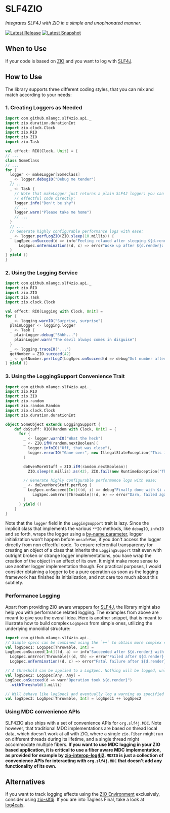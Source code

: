 # SLF4ZIO
*Integrates SLF4J with ZIO in a simple and unopinonated manner.*

[![Latest Release](https://img.shields.io/maven-central/v/com.github.mlangc/slf4zio_2.13?color=green&label=latest-release)](https://oss.sonatype.org/content/repositories/releases/com/github/mlangc/slf4zio_2.13)
[![Latest Snapshot](https://img.shields.io/nexus/s/com.github.mlangc/slf4zio_2.13?label=latest-snapshot&server=https%3A%2F%2Foss.sonatype.org)](https://oss.sonatype.org/content/repositories/snapshots/com/github/mlangc/slf4zio_2.13/)

## When to Use
If your code is based on [ZIO](https://zio.dev/) and you want to log with [SLF4J](https://www.slf4j.org/).

## How to Use
The library supports three different coding styles, that you can mix and match according to your needs:

### 1. Creating Loggers as Needed
```scala
import com.github.mlangc.slf4zio.api._
import zio.duration.durationInt
import zio.clock.Clock
import zio.RIO
import zio.ZIO
import zio.Task

val effect: RIO[Clock, Unit] = {
// ...
class SomeClass
// ...
for {
  logger <- makeLogger[SomeClass]
  _ <- logger.debugIO("Debug me tender")
  // ...
  _ <- Task {
    // Note that makeLogger just returns a plain SLF4J logger; you can therefore use it from
    // effectful code directly:
    logger.info("Don't be shy")
    // ...
    logger.warn("Please take me home")
    // ...
  }
  // ...
  // Generate highly configurable performance logs with ease:
  _ <- logger.perfLogZIO(ZIO.sleep(10.millis)) {
    LogSpec.onSucceed(d => info"Feeling relaxed after sleeping ${d.render}") ++
      LogSpec.onTermination((d, c) => error"Woke up after ${d.render}: ${c.prettyPrint}")
  }
} yield ()
}
```

### 2. Using the Logging Service
```scala
import com.github.mlangc.slf4zio.api._
import zio.RIO
import zio.ZIO
import zio.Task
import zio.clock.Clock

val effect: RIO[Logging with Clock, Unit] =
for {
  _ <- logging.warnIO("Surprise, surprise")
  plainLogger <- logging.logger
  _ <- Task {
    plainLogger.debug("Shhh...")
    plainLogger.warn("The devil always comes in disguise")
  }
  _ <- logging.traceIO("...")
  getNumber = ZIO.succeed(42)
  _ <- getNumber.perfLogZ(LogSpec.onSucceed(d => debug"Got number after ${d.render}"))
} yield ()
```

### 3. Using the LoggingSupport Convenience Trait
````scala
import com.github.mlangc.slf4zio.api._
import zio.RIO
import zio.ZIO
import zio.random
import zio.random.Random
import zio.clock.Clock
import zio.duration.durationInt

object SomeObject extends LoggingSupport {
    def doStuff: RIO[Random with Clock, Unit] = {
      for {
        _ <- logger.warnIO("What the heck")
        _ <- ZIO.ifM(random.nextBoolean)(
          logger.infoIO("Uff, that was close"),
          logger.errorIO("Game over", new IllegalStateException("This is the end"))
        )

        doEvenMoreStuff = ZIO.ifM(random.nextBoolean)(
          ZIO.sleep(8.millis).as(42), ZIO.fail(new RuntimeException("That didn't work")))

        // Generate highly configurable performance logs with ease:
        _ <- doEvenMoreStuff.perfLog {
          LogSpec.onSucceed[Int]((d, i) => debug"Finally done with $i after ${d.render}").withThreshold(5.millis) ++
            LogSpec.onError[Throwable]((d, e) => error"Darn, failed again with $e after only ${d.render}")
        }
      } yield ()
    }
}
````

Note that the `logger` field in the `LoggingSupport` trait is lazy. Since the implicit class
that implements the various `**IO` methods, like `debugIO`, `infoIO` and so forth, wraps the
logger using a [by-name parameter](https://docs.scala-lang.org/tour/by-name-parameters.html),
logger initialization won't happen before `unsafeRun`, if you don't access the logger directly
from non effectful code. To ensure referential transparency for creating an object of a class that
inherits the `LoggingSupport` trait even with outright broken or strange logger implementations,
you have wrap the creation of the object in an effect of its own. It might make more sense to use
another logger implementation though. For practical purposes, I would consider obtaining a 
logger to be a pure operation as soon as the logging framework has finished its initialization,
and not care too much about this subtlety.

### Performance Logging
Apart from providing ZIO aware wrappers for [SLF4J](https://www.slf4j.org/), the library might also
help you with performance related logging. The examples from above are meant to give you the overall
idea. Here is another snippet, that is meant to illustrate how to build complex `LogSpec`s from simple
ones, utilizing the underlying monoidial structure:

```scala
import com.github.mlangc.slf4zio.api._
// Simple specs can be combined using the `++` to obtain more complex specs
val logSpec1: LogSpec[Throwable, Int] =
LogSpec.onSucceed[Int]((d, a) => info"Succeeded after ${d.render} with $a") ++
  LogSpec.onError[Throwable]((d, th) => error"Failed after ${d.render} with $th") ++
  LogSpec.onTermination((d, c) => error"Fatal failure after ${d.render}: ${c.prettyPrint}")

// A threshold can be applied to a LogSpec. Nothing will be logged, unless the threshold is exceeded.
val logSpec2: LogSpec[Any, Any] =
LogSpec.onSucceed(d => warn"Operation took ${d.render}")
  .withThreshold(1.milli)

// Will behave like logSpec1 and eventually log a warning as specified in logSpec2
val logSpec3: LogSpec[Throwable, Int] = logSpec1 ++ logSpec2
```

### Using MDC convenience APIs
SLF4ZIO also ships with a set of convenience APIs for `org.slf4j.MDC`. Note however, that traditional
MDC implementations are based on thread local data, which doesn't work at all with ZIO, where a
single `zio.Fiber` might run on different threads during its lifetime, and a single thread might 
accommodate multiple fibers. **If you want to use MDC logging in your ZIO based application, it is
critical to use a fiber aware MDC implementation, as provided for example by 
[zio-interop-log4j2](https://github.com/mlangc/zio-interop-log4j2). `MDZIO` is just a collection of
convenience APIs for interacting with `org.slf4j.MDC` that doesn't add any functionality of its own.**

## Alternatives
If you want to track logging effects using the [ZIO Environment](http://degoes.net/articles/zio-environment) exclusively, consider using
[zio-slf4j](https://github.com/NeQuissimus/zio-slf4j). If you are into Tagless Final,
take a look at [log4cats](https://github.com/ChristopherDavenport/log4cats).







